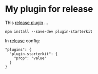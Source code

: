 # My plugin for release

This [release plugin](https://github.com/StepSec/release/blob/master/docs/plugins.md) ...

```
npm install --save-dev plugin-starterkit
```

In [release](https://github.com/StepSec/release) config:

```
"plugins": {
  "plugin-starterkit": {
    "prop": "value"
  }
}
```
